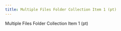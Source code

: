 ```yaml
---
title: Multiple Files Folder Collection Item 1 (pt)
---
```

Multiple Files Folder Collection Item 1 (pt)